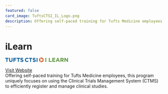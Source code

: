 ```yaml
---
featured: false
card_image: TuftsCTSI_IL_Logo.png
description: Offering self-paced training for Tufts Medicine employees, this program uniquely focuses on using the Clinical Trials Management System (CTMS) to efficiently register and manage clinical studies.
---
```


# iLearn
<img src="TuftsCTSI_IL_Logo.png" alt="Logo" style="max-width: 200px; height: auto;">

<a href="https://ilearn.tuftsctsi.org/product?catalog=C1WD_2024_21">Visit Website</a>  
Offering self-paced training for Tufts Medicine employees, this program uniquely focuses on using the Clinical Trials Management System (CTMS) to efficiently register and manage clinical studies.
